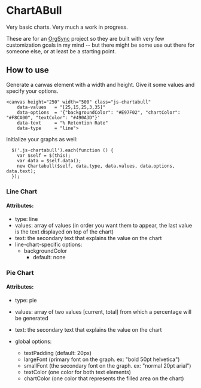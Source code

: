 ChartABull
==========

Very basic charts. Very much a work in progress.

These are for an [OrgSync](http://www.github.com/orgsync) project so they are built with very few customization goals in my mind -- but there might be some use out there for someone else, or at least be a starting point.

## How to use

Generate a canvas element with a width and height. Give it some values and specify your options.

```
<canvas height="250" width="500" class="js-chartabull"
    data-values   = "[25,15,25,3,35]"
    data-options  = '{"backgroundColor": "#E97F02", "chartColor": "#F8CA00", "textColor": "#490A3D"}'
    data-text     = "% Retention Rate"
    data-type     = "line">
```

Initialize your graphs as well:

```
  $('.js-chartabull').each(function () {
    var $self = $(this);
    var data = $self.data();
    new Chartabull($self, data.type, data.values, data.options, data.text);
  });
```

### Line Chart

#### Attributes:
- type: line
- values: array of values (in order you want them to appear, the last value is the text displayed on top of the chart)
- text: the secondary text that explains the value on the chart
- line-chart-specific options:
  - backgroundColor
    - default: none

### Pie Chart

#### Attributes:
- type: pie
- values: array of two values [current, total] from which a percentage will be generated
- text: the secondary text that explains the value on the chart

- global options:
  - textPadding (default: 20px)
  - largeFont (primary font on the graph. ex: "bold 50pt helvetica")
  - smallFont (the secondary font on the graph. ex: "normal 20pt arial")
  - textColor (one color for both text elements)
  - chartColor (one color that represents the filled area on the chart)
